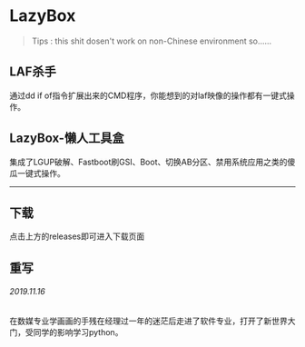 # LazyBox
> Tips : this shit dosen't work on non-Chinese environment so……
## LAF杀手
通过dd if of指令扩展出来的CMD程序，你能想到的对laf映像的操作都有一键式操作。
## LazyBox-懒人工具盒
集成了LGUP破解、Fastboot刷GSI、Boot、切换AB分区、禁用系统应用之类的傻瓜一键式操作。

----
## 下载
点击上方的releases即可进入下载页面
## 重写
###### 2019.11.16
在数媒专业学画画的手残在经理过一年的迷茫后走进了软件专业，打开了新世界大门，受同学的影响学习python。
